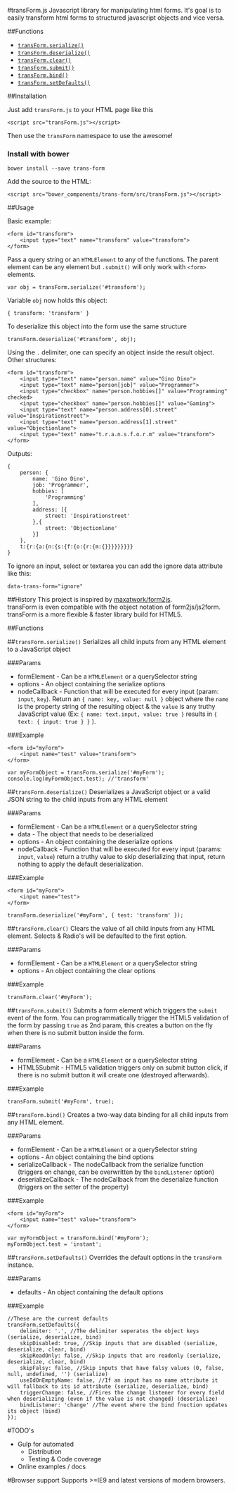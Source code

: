 #transForm.js
Javascript library for manipulating html forms.
It's goal is to easily transform html forms to structured javascript objects and vice versa.

##Functions

- [`transForm.serialize()`](#serialize)
- [`transForm.deserialize()`](#deserialize)
- [`transForm.clear()`](#clear)
- [`transForm.submit()`](#submit)
- [`transForm.bind()`](#bind)
- [`transForm.setDefaults()`](#setdefaults)

##Installation

Just add `transForm.js` to your HTML page like this

	<script src="transForm.js"></script>
    
Then use the `transForm` namespace to use the awesome!


### Install with bower

    bower install --save trans-form
    
Add the source to the HTML:
    
    <script src="bower_components/trans-form/src/transForm.js"></script>

##Usage

Basic example:

	<form id="transform">
		<input type="text" name="transform" value="transform">
	</form>

Pass a query string or an `HTMLElement` to any of the functions.
The parent element can be any element but `.submit()` will only work with `<form>` elements.

	var obj = transForm.serialize('#transform');

Variable `obj` now holds this object:

	{ transform: 'transform' }

To deserialize this object into the form use the same structure

	transForm.deserialize('#transform', obj);

Using the `.` delimiter, one can specify an object inside the result object.
Other structures:

	<form id="transform">
		<input type="text" name="person.name" value="Gino Dino">
		<input type="text" name="person[job]" value="Programmer">
		<input type="checkbox" name="person.hobbies[]" value="Programming" checked>
		<input type="checkbox" name="person.hobbies[]" value="Gaming">
		<input type="text" name="person.address[0].street" value="Inspirationstreet">
		<input type="text" name="person.address[1].street" value="Objectionlane">
		<input type="text" name="t.r.a.n.s.f.o.r.m" value="transform">
	</form>

Outputs:

	{
		person: {
			name: 'Gino Dino',
			job: 'Programmer',
			hobbies: [
				'Programming'
			],
			address: [{
				street: 'Inspirationstreet'
			},{
				street: 'Objectionlane'
			}]
		},
		t:{r:{a:{n:{s:{f:{o:{r:{m:{}}}}}}}}}
	}

To ignore an input, select or textarea you can add the ignore data attribute like this:

    data-trans-form="ignore"

##History
This project is inspired by [maxatwork/form2js](https://github.com/maxatwork/form2js).  
transForm is even compatible with the object notation of form2js/js2form.
transForm is a more flexible & faster library build for HTML5. 

##Functions

##<a name="serialize"></a>`transForm.serialize()`
Serializes all child inputs from any HTML element to a JavaScript object

###Params

- formElement - Can be a `HTMLElement` or a querySelector string
- options - An object containing the serialize options
- nodeCallback - Function that will be executed for every input (param: `input`, `key`). Return an `{ name: key, value: null }` object where the `name` is the property string of the resulting object & the `value` is any truthy JavaScript value (Ex: `{ name: text.input, value: true }` results in `{ text: { input: true } }` ). 

###Example

	<form id="myForm">
		<input name="test" value="transform">
	</form>

	var myFormObject = transForm.serialize('#myForm');
	console.log(myFormObject.test); //'transform'

##<a name="deserialize">`transForm.deserialize()`
Deserializes a JavaScript object or a valid JSON string to the child inputs from any HTML element

###Params

- formElement - Can be a `HTMLElement` or a querySelector string
- data - The object that needs to be deserialized
- options - An object containing the deserialize options
- nodeCallback - Function that will be executed for every input (params: `input`, `value`) return a truthy value to skip deserializing that input, return nothing to apply the default deserialization.

###Example

	<form id="myForm">
		<input name="test">
	</form>

	transForm.deserialize('#myForm', { test: 'transform' });

##<a name="clear">`transForm.clear()`
Clears the value of all child inputs from any HTML element. Selects & Radio's will be defaulted to the first option.

###Params

- formElement - Can be a `HTMLElement` or a querySelector string
- options - An object containing the clear options

###Example

	transForm.clear('#myForm');

##<a name="submit">`transForm.submit()`
Submits a form element which triggers the `submit` event of the form. You can programmatically trigger the HTML5 validation of the form by passing `true` as 2nd param, this creates a button on the fly when there is no submit button inside the form.

###Params

- formElement - Can be a `HTMLElement` or a querySelector string
- HTML5Submit - HTML5 validation triggers only on submit button click, if there is no submit button it will create one (destroyed afterwards).

###Example

	transForm.submit('#myForm', true);

##<a name="bind">`transForm.bind()`
Creates a two-way data binding for all child inputs from any HTML element.

###Params

- formElement - Can be a `HTMLElement` or a querySelector string
- options - An object containing the bind options
- serializeCallback - The nodeCallback from the serialize function (triggers on change, can be overwritten by the `bindListener` option)
- deserializeCallback - The nodeCallback from the deserialize function (triggers on the setter of the property)

###Example

	<form id="myForm">
		<input name="test" value="transform">
	</form>

	var myFormObject = transForm.bind('#myForm');
	myFormObject.test = 'instant';
	

##<a name="setdefaults">`transForm.setDefaults()`
Overrides the default options in the `transForm` instance.

###Params

- defaults - An object containing the default options

###Example

	//These are the current defaults
	transForm.setDefaults({
		delimiter: '.', //The delimiter seperates the object keys (serialize, deserialize, bind)
		skipDisabled: true, //Skip inputs that are disabled (serialize, deserialize, clear, bind)
		skipReadOnly: false, //Skip inputs that are readonly (serialize, deserialize, clear, bind)
		skipFalsy: false, //Skip inputs that have falsy values (0, false, null, undefined, '') (serialize)
		useIdOnEmptyName: false, //If an input has no name attribute it will fallback to its id attribute (serialize, deserialize, bind)
        triggerChange: false, //Fires the change listener for every field when deserializing (even if the value is not changed) (deserialize)
		bindListener: 'change' //The event where the bind fnuction updates its object (bind)
	});

#TODO's

- Gulp for automated
	- Distribution
	- Testing & Code coverage
- Online examples / docs
	

#Browser support
Supports >=IE9 and latest versions of modern browsers.